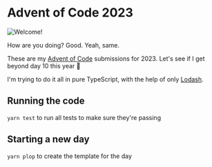# Advent of Code 2023

![Welcome!](https://media.giphy.com/media/OF0yOAufcWLfi/giphy.gif)

How are you doing? Good. Yeah, same.

These are my [Advent of Code](https://adventofcode.com/2023/) submissions for 2023. Let's see if I get beyond day 10 this year 👀

I'm trying to do it all in pure TypeScript, with the help of only [Lodash](https://lodash.com/).

## Running the code

`yarn test` to run all tests to make sure they're passing

## Starting a new day

`yarn plop` to create the template for the day
